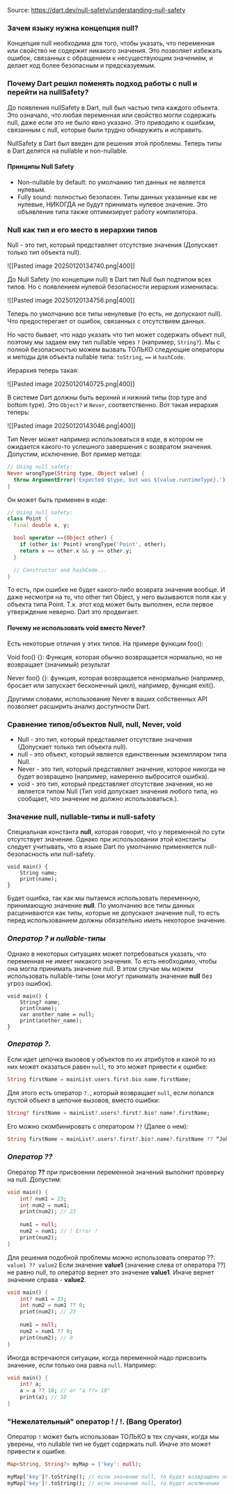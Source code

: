 
Source: https://dart.dev/null-safety/understanding-null-safety

### **Зачем языку нужна концепция null?**

Концепция null необходима для того, чтобы указать, что переменная или свойство не содержит никакого значения. Это позволяет избежать ошибок, связанных с обращением к несуществующим значениям, и делает код более безопасным и предсказуемым.

### **Почему Dart решил поменять подход работы с null и перейти на nullSafety?**

До появления nullSafety в Dart, null был частью типа каждого объекта. Это означало, что любая переменная или свойство могли содержать null, даже если это не было явно указано. Это приводило к ошибкам, связанным с null, которые были трудно обнаружить и исправить.

NullSafety в Dart был введен для решения этой проблемы. Теперь типы в Dart делятся на nullable и non-nullable.

#### Принципы Null Safety

- Non-nullable by default: по умолчанию тип данных не является нулевым.
- Fully sound: полностью безопасен. Типы данных указанные как не нулевые, НИКОГДА не будут принимать нулевое значение. Это объявление типа также оптимизирует работу компилятора.

### **Null как тип и его место в иерархии типов**

Null - это тип, который представляет отсутствие значения (Допускает только тип объекта null).

![[Pasted image 20250120134740.png|400]]

До Null Safety (по концепции null) в Dart тип Null был подтипом всех типов. Но с появлением нулевой безопасности иерархия изменилась: 

![[Pasted image 20250120134756.png|400]]

Теперь по умолчанию все типы ненулевые (то есть, не допускают null). Что предостерегает от ошибок, связанных с отсутствием данных.

Но часто бывает, что надо указать что тип может содержать объект null, поэтому мы задаем ему тип nullable через `?` (например, `String?`). Мы с полной безопасностью можем вызвать ТОЛЬКО следующие операторы и методы для объекта nullable типа: `toString`, `==` и `hashCode`.

Иерархия теперь такая:

![[Pasted image 20250120140725.png|400]]

В системе Dart должны быть верхний и нижний типы (top type and bottom type). Это `Object?` и  `Never`, соответственно. Вот такая иерархия теперь:

![[Pasted image 20250120143046.png|400]]

Тип Never может например использоваться в коде, в котором не ожидается какого-то успешного завершения с возвратом значения. Допустим, исключение. Вот пример метода:

```dart
// Using null safety:
Never wrongType(String type, Object value) {
  throw ArgumentError('Expected $type, but was ${value.runtimeType}.');
}
```

Он может быть применен в коде:

```dart
// Using null safety:
class Point {
  final double x, y;

  bool operator ==(Object other) {
    if (other is! Point) wrongType('Point', other);
    return x == other.x && y == other.y;
  }

  // Constructor and hashCode...
}
```

То есть, при ошибке не будет какого-либо возврата значения вообще. И даже несмотря на то, что other тип Object, у него вызываются поля как у объекта типа Point. Т.к. этот код может быть выполнен, если первое утверждение неверно. Dart это продвигает.

#### Почему не использовать void вместо Never?

Есть некоторые отличия у этих типов. На примере функции foo():

Void foo() {}: Функция, которая обычно возвращается нормально, но не возвращает (значимый) результат

Never foo() {}: функция, которая возвращается ненормально (например, бросает или запускает бесконечный цикл), например, функция exit().

Другими словами, использование Never в ваших собственных API позволяет расширить анализ доступности Dart.

### **Сравнение типов/объектов Null, null, Never, void**

- Null - это тип, который представляет отсутствие значения (Допускает только тип объекта null).
- null - это объект, который является единственным экземпляром типа Null.
- Never - это тип, который представляет значение, которое никогда не будет возвращено (например, намеренно выбросится ошибка).
- void - это тип, который представляет отсутствие значения, но не является типом Null (Тип void допускает значения любого типа, но сообщает, что значение не должно использоваться.).

### Значение null, nullable-типы и null-safety


Специальная константа **null**, которая говорит, что у переменной по сути отсутствует значение. Однако при использовании этой константы следует учитывать, что в языке Dart по умолчанию применяется null-безопасность или null-safety.
```run-dart
void main() {
	String name;
	print(name);
}
```
Будет ошибка, так как мы пытаемся использовать переменную, принимающую значение **null**. По умолчанию все типы данных расцениваются как типы, которые не допускают значение null, то есть перед использованием должны обязательно иметь некоторое значение.

### *Оператор ? и nullable-типы*

Однако в некоторых ситуациях может потребоваться указать, что переменная не имеет никакого значения. То есть необходимо, чтобы она могла принимать значение null. В этом случае мы можем использовать nullable-типы (они могут принимать значение **null** без угроз ошибок).
```run-dart
void main() {
	String? name;
	print(name);
	var another_name = null;
	print(another_name);
}
```

### *Оператор ?.*

Если идет цепочка вызовов у объектов по их атрибутов и какой то из них может оказаться равен `null`, то это может привести к ошибке:
```dart
String firstName = mainList.users.first.bio.name.firstName;
```

Для этого есть оператор `?.`, который возвращает `null`, если попался пустой объект в цепочке вызовов, вместо ошибки:
```dart
String? firstName = mainList?.users?.first?.bio?.name?.firstName;
```

Его можно скомбинировать с оператором `??` (Далее о нем):
```dart
String firstName = mainList?.users?.first?.bio?.name?.firstName ?? “John”;
```

### *Оператор ??*

Оператор **??** при присвоении переменной значений выполнит проверку на null.
Допустим:
```dart
void main() {
	int? num1 = 23;
	int num2 = num1;
	print(num2); // 23
	
	num1 = null;
	num2 = num1; // ! Error !
	print(num2);
}
```
Для решения подобной проблемы можно использовать оператор ??:
`value1 ?? value2`
Если значение **value1** (значение слева от оператора ??) не равно null, то оператор вернет это значение **value1**. Иначе вернет значение справа - **value2**.
```dart
void main() {
	int? num1 = 23;
	int num2 = num1 ?? 0;
	print(num2); // 23
	
	num1 = null;
	num2 = num1 ?? 0;
	print(num2); // 0
}
```
Иногда встречаются ситуации, когда переменной надо присвоить значение, если только она равна `null`. Например:
```dart
void main() {
	int? a;
	a = a ?? 10; // or "a ??= 10"
	print(a); // 10
}
```

### "Нежелательный" оператор ! / !. (Bang Operator)

Оператор `!` может быть использован ТОЛЬКО в тех случаях, когда мы уверены, что nullable тип не будет содержать null. Иначе это может привести к ошибке.

```dart
Map<String, String?> myMap = {'key': null};
```

```dart
myMap['key']?.toString(); // если значение null, то будет возвращено null
myMap['key']!.toString(); // если значение null, то будет исключение
```

